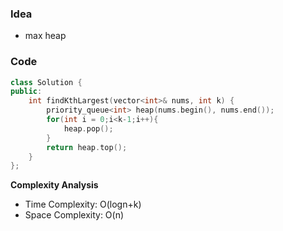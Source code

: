 ### Idea
- max heap

### Code

```cpp
class Solution {
public:
    int findKthLargest(vector<int>& nums, int k) {
        priority_queue<int> heap(nums.begin(), nums.end());
        for(int i = 0;i<k-1;i++){
            heap.pop();
        }
        return heap.top();      
    }
};
```

**Complexity Analysis**

- Time Complexity: O(logn+k)
- Space Complexity: O(n)
